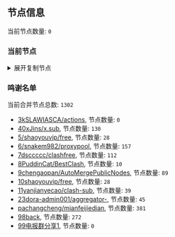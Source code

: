 
## 节点信息
当前节点数量: `0`
### 当前节点
<details>
  <summary>展开复制节点</summary>

    

</details>

### 鸣谢名单
当前合并节点总数: `1302`
- [3kSLAWIASCA/actions](https://github.com/kSLAWIASCA/actions), 节点数量: `0`
- [40xJins/x.sub](https://github.com/0xJins/x.sub), 节点数量: `130`
- [5/shaoyouvip/free](https://github.com/shaoyouvip/free), 节点数量: `28`
- [6/snakem982/proxypool](https://github.com/snakem982/proxypool), 节点数量: `157`
- [7dsccccc/clashfree](https://github.com/dsccccc/clashfree), 节点数量: `112`
- [8PuddinCat/BestClash](https://github.com/PuddinCat/BestClash), 节点数量: `10`
- [9chengaopan/AutoMergePublicNodes](https://github.com/chengaopan/AutoMergePublicNodes), 节点数量: `89`
- [10shaoyouvip/free](https://github.com/shaoyouvip/free), 节点数量: `28`
- [11yanjianyecao/clash-sub](https://github.com/yanjianyecao/clash-sub), 节点数量: `39`
- [23dora-admin001/aggregator-](https://github.com/dora-admin001/aggregator-), 节点数量: `45`
- [pachangcheng/mianfeijiedian](https://github.com/pachangcheng/mianfeijiedian), 节点数量: `381`
- [98back](https://github.com/firefoxmmx2/v2rayshare_subcription), 节点数量: `272`
- [99电报群分享1](https://github.com/cdddbc/getAirport), 节点数量: `0`


